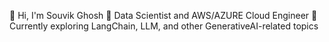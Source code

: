 👋 Hi, I'm Souvik Ghosh
👀 Data Scientist and AWS/AZURE Cloud Engineer
🌱 Currently exploring LangChain, LLM, and other GenerativeAI-related topics


<!---
souvikghosh-git/souvikghosh-git is a ✨ special ✨ repository because its `README.md` (this file) appears on your GitHub profile.
You can click the Preview link to take a look at your changes.
--->
